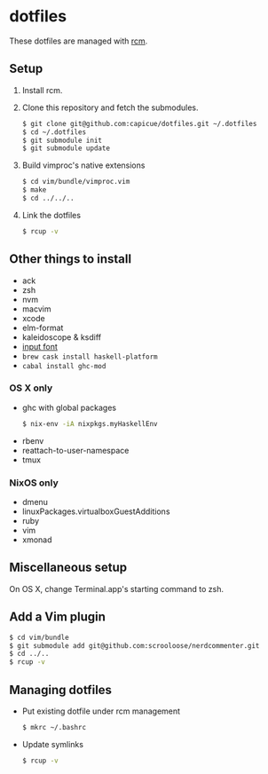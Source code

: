 # dotfiles

These dotfiles are managed with [rcm](https://github.com/thoughtbot/rcm).


## Setup

1. Install rcm.

2. Clone this repository and fetch the submodules.
    ```bash
    $ git clone git@github.com:capicue/dotfiles.git ~/.dotfiles
    $ cd ~/.dotfiles
    $ git submodule init
    $ git submodule update
    ```

3. Build vimproc's native extensions
    ```bash
    $ cd vim/bundle/vimproc.vim
    $ make
    $ cd ../../..
    ```

4. Link the dotfiles
    ```bash
    $ rcup -v
    ```


## Other things to install

- ack
- zsh
- nvm
- macvim
- xcode
- elm-format
- kaleidoscope & ksdiff
- [input font](http://input.fontbureau.com/)
- `brew cask install haskell-platform`
- `cabal install ghc-mod`


### OS X only

- ghc with global packages
    ```bash
    $ nix-env -iA nixpkgs.myHaskellEnv
    ```
- rbenv
- reattach-to-user-namespace
- tmux


### NixOS only

- dmenu
- linuxPackages.virtualboxGuestAdditions
- ruby
- vim
- xmonad


## Miscellaneous setup

On OS X, change Terminal.app's starting command to zsh.


## Add a Vim plugin

```bash
$ cd vim/bundle
$ git submodule add git@github.com:scrooloose/nerdcommenter.git
$ cd ../..
$ rcup -v
```


## Managing dotfiles

- Put existing dotfile under rcm management
    ```bash
    $ mkrc ~/.bashrc
    ```

- Update symlinks
    ```bash
    $ rcup -v
    ```
